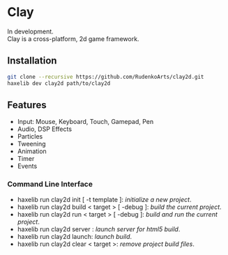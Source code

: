 # Clay  
In development.  
Clay is a cross-platform, 2d game framework.  

## Installation
```bash
git clone --recursive https://github.com/RudenkoArts/clay2d.git
haxelib dev clay2d path/to/clay2d
```

## Features
* Input: Mouse, Keyboard, Touch, Gamepad, Pen
* Audio, DSP Effects
* Particles
* Tweening 
* Animation
* Timer
* Events

### Command Line Interface
- haxelib run clay2d init [ -t template ]: *initialize a new project*.
- haxelib run clay2d build < target > [ -debug ]:  *build the current project*.
- haxelib run clay2d run < target > [ -debug ]:  *build and run the current project*.
- haxelib run clay2d server : *launch server for html5 build*.
- haxelib run clay2d launch: *launch build*.
- haxelib run clay2d clear < target >:  *remove project build files*.
  
